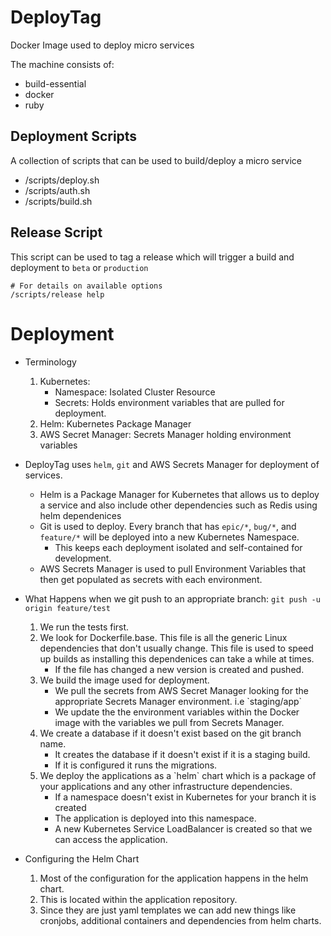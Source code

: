 # DeployTag

Docker Image used to deploy micro services

The machine consists of:
- build-essential
- docker
- ruby

## Deployment Scripts
A collection of scripts that can be used to build/deploy a micro service

- /scripts/deploy.sh
- /scripts/auth.sh
- /scripts/build.sh

## Release Script
This script can be used to tag a release which will trigger a build and deployment to `beta` or `production`
```
# For details on available options
/scripts/release help
```

# Deployment

-   Terminology
    1.  Kubernetes:
        -   Namespace: Isolated Cluster Resource
        -   Secrets: Holds environment variables that are pulled for
            deployment.
    2.  Helm: Kubernetes Package Manager
    3.  AWS Secret Manager: Secrets Manager holding environment
        variables

-   DeployTag uses `helm`, `git` and AWS Secrets Manager for
    deployment of services.
    -   Helm is a Package Manager for Kubernetes that allows us to
        deploy a service and also include other dependencies such as
        Redis using helm dependenices
    -   Git is used to deploy. Every branch that has `epic/*`,
        `bug/*`, and `feature/*` will be deployed into a new
        Kubernetes Namespace.
        -   This keeps each deployment isolated and self-contained for
            development.
    -   AWS Secrets Manager is used to pull Environment Variables that
        then get populated as secrets with each environment.
-   What Happens when we git push to an appropriate branch: `git push -u origin feature/test`
    1.  We run the tests first.
    2.  We look for Dockerfile.base. This file is all the generic Linux
        dependencies that don't usually change. This file is used to
        speed up builds as installing this dependenices can take a while
        at times.
        -   If the file has changed a new version is created and pushed.
    3.  We build the image used for deployment.
        -   We pull the secrets from AWS Secret Manager looking for the
            appropriate Secrets Manager environment. i.e \`staging/app\`
        -   We update the the environment variables within the Docker
            image with the variables we pull from Secrets Manager.
    4.  We create a database if it doesn't exist based on the git branch
        name.
        -   It creates the database if it doesn't exist if it is a
            staging build.
        -   If it is configured it runs the migrations.
    5.  We deploy the applications as a \`helm\` chart which is a
        package of your applications and any other infrastructure
        dependencies.
        -   If a namespace doesn't exist in Kubernetes for your branch
            it is created
        -   The application is deployed into this namespace.
        -   A new Kubernetes Service LoadBalancer is created so that we
            can access the application.
-   Configuring the Helm Chart
    1.  Most of the configuration for the application happens in the
        helm chart.
    2. This is located within the application repository.
    3. Since they are just yaml templates we can add new things like
        cronjobs, additional containers and dependencies from helm
        charts.
